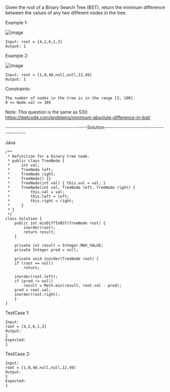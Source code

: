 Given the root of a Binary Search Tree (BST), return the minimum difference between the values of any two different nodes in the tree.


Example 1:

![image](https://user-images.githubusercontent.com/22728867/219681893-f2d5c1a3-18c3-4778-a049-fbd5d3cdfc96.png)

```
Input: root = [4,2,6,1,3]
Output: 1
```

Example 2:

![image](https://user-images.githubusercontent.com/22728867/219682081-2727ea6e-2046-4823-ab5c-4c1e372e134b.png)

```
Input: root = [1,0,48,null,null,12,49]
Output: 1
``` 

Constraints:
```
The number of nodes in the tree is in the range [2, 100].
0 <= Node.val <= 105
```

Note: This question is the same as 530: https://leetcode.com/problems/minimum-absolute-difference-in-bst/



----------------------------------------Solution---------------------------------------

Java

```
/**
 * Definition for a binary tree node.
 * public class TreeNode {
 *     int val;
 *     TreeNode left;
 *     TreeNode right;
 *     TreeNode() {}
 *     TreeNode(int val) { this.val = val; }
 *     TreeNode(int val, TreeNode left, TreeNode right) {
 *         this.val = val;
 *         this.left = left;
 *         this.right = right;
 *     }
 * }
 */
class Solution {
    public int minDiffInBST(TreeNode root) {
        inorder(root);
        return result;
    }

    private int result = Integer.MAX_VALUE;
    private Integer pred = null;

    private void inorder(TreeNode root) {
    if (root == null)
        return;

    inorder(root.left);
    if (pred != null)
        result = Math.min(result, root.val - pred);
    pred = root.val;
    inorder(root.right);
    }
}

```


TestCase 1:
```
Input:
root = [4,2,6,1,3]
Output:
1
Expected:
1
```

TestCase 2:
```
Input:
root = [1,0,48,null,null,12,49]
Output:
1
Expected:
1
```
